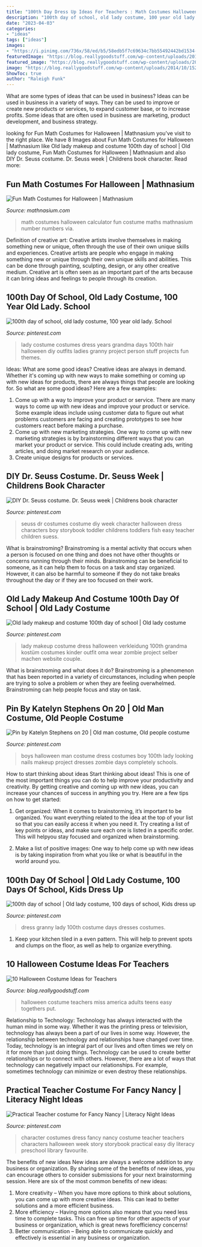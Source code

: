 ```yaml
---
title: "100th Day Dress Up Ideas For Teachers : Math Costumes Halloween Calculator Fun Costume Maths Mathnasium Number Numbers Via"
description: "100th day of school, old lady costume, 100 year old lady. school"
date: "2023-04-03"
categories:
- "ideas"
tags: ["ideas"]
images:
- "https://i.pinimg.com/736x/58/ed/b5/58edb5f7c69634c7bb55492442bd1534--dr-seuss-for-kids.jpg"
featuredImage: "https://blog.reallygoodstuff.com/wp-content/uploads/2014/10/1527782854_dd48afd6cd_z.jpg"
featured_image: "https://blog.reallygoodstuff.com/wp-content/uploads/2014/10/1527782854_dd48afd6cd_z.jpg"
image: "https://blog.reallygoodstuff.com/wp-content/uploads/2014/10/1527782854_dd48afd6cd_z.jpg"
ShowToc: true
author: "Raleigh Funk"
---
```



What are some types of ideas that can be used in business?
Ideas can be used in business in a variety of ways. They can be used to improve or create new products or services, to expand customer base, or to increase profits. Some ideas that are often used in business are marketing, product development, and business strategy.

	

		
looking for Fun Math Costumes for Halloween | Mathnasium you've visit to the right place. We have 8 Images about Fun Math Costumes for Halloween | Mathnasium like Old lady makeup and costume 100th day of school | Old lady costume, Fun Math Costumes for Halloween | Mathnasium and also DIY Dr. Seuss costume. Dr. Seuss week | Childrens book character. Read more:
		
    
## Fun Math Costumes For Halloween | Mathnasium

<img loading=lazy src="http://2.bp.blogspot.com/-lYqts9_Shjw/VEx1PdR8qFI/AAAAAAAAEwM/iqHsQZrnNPE/s1600/baby-calculator.jpg" onerror="this.onerror=null;this.src='https://tse4.mm.bing.net/th?id=OIP.Wq4Qld4VzLZ85GcfCZL_YQHaNM&amp;pid=15.1';" alt="Fun Math Costumes for Halloween | Mathnasium">

_Source: mathnasium.com_

>math costumes halloween calculator fun costume maths mathnasium number numbers via. 

	

Definition of creative art: Creative artists involve themselves in making something new or unique, often through the use of their own unique skills and experiences.
Creative artists are people who engage in making something new or unique through their own unique skills and abilities. This can be done through painting, sculpting, design, or any other creative medium. Creative art is often seen as an important part of the arts because it can bring ideas and feelings to people through its creation.

    
## 100th Day Of School, Old Lady Costume, 100 Year Old Lady. School

<img loading=lazy src="https://i.pinimg.com/originals/79/0a/6c/790a6cfd41139d4ebe8c2672d3dea338.jpg" onerror="this.onerror=null;this.src='https://tse1.mm.bing.net/th?id=OIP.JAiq808DcX-H7YJvddzp5gHaJ4&amp;pid=15.1';" alt="100th day of school, old lady costume, 100 year old lady. School">

_Source: pinterest.com_

>lady costume costumes dress years grandma days 100th hair halloween diy outfits ladies granny project person stuff projects fun themes. 

	

Ideas: What are some good ideas?
Creative ideas are always in demand. Whether it's coming up with new ways to make something or coming up with new ideas for products, there are always things that people are looking for. So what are some good ideas? Here are a few examples: 
1. Come up with a way to improve your product or service. There are many ways to come up with new ideas and improve your product or service. Some example ideas include using customer data to figure out what problems customers are facing and creating prototypes to see how customers react before making a purchase. 
2. Come up with new marketing strategies. One way to come up with new marketing strategies is by brainstorming different ways that you can market your product or service. This could include creating ads, writing articles, and doing market research on your audience. 
3. Create unique designs for products or services.

    
## DIY Dr. Seuss Costume. Dr. Seuss Week | Childrens Book Character

<img loading=lazy src="https://i.pinimg.com/736x/58/ed/b5/58edb5f7c69634c7bb55492442bd1534--dr-seuss-for-kids.jpg" onerror="this.onerror=null;this.src='https://tse2.mm.bing.net/th?id=OIP.Jx6OWGMEPYUH4RvvN8PEwgHaJ3&amp;pid=15.1';" alt="DIY Dr. Seuss costume. Dr. Seuss week | Childrens book character">

_Source: pinterest.com_

>seuss dr costumes costume diy week character halloween dress characters boy storybook toddler childrens toddlers fish easy teacher children suess. 

	

What is brainstroming?
Brainstroming is a mental activity that occurs when a person is focused on one thing and does not have other thoughts or concerns running through their minds. Brainstroming can be beneficial to someone, as it can help them to focus on a task and stay organized. However, it can also be harmful to someone if they do not take breaks throughout the day or if they are too focused on their work.

    
## Old Lady Makeup And Costume 100th Day Of School | Old Lady Costume

<img loading=lazy src="https://i.pinimg.com/originals/19/5f/59/195f59d0a0da0b58a3759744f161d285.jpg" onerror="this.onerror=null;this.src='https://tse2.mm.bing.net/th?id=OIP.CrGzO0SRs5vmuaFPnT2FnQHaJ4&amp;pid=15.1';" alt="Old lady makeup and costume 100th day of school | Old lady costume">

_Source: pinterest.com_

>lady makeup costume dress halloween verkleidung 100th grandma kostüm costumes kinder outfit oma wear zombie project selber machen website couple. 

	

What is brainstroming and what does it do?
Brainstroming is a phenomenon that has been reported in a variety of circumstances, including when people are trying to solve a problem or when they are feeling overwhelmed. Brainstroming can help people focus and stay on task.

    
## Pin By Katelyn Stephens On 20 | Old Man Costume, Old People Costume

<img loading=lazy src="https://i.pinimg.com/originals/f2/35/74/f23574d883fd373f786e5fc11b470ebb.jpg" onerror="this.onerror=null;this.src='https://tse4.mm.bing.net/th?id=OIP.62KleMabVq09j151bkplmwHaMe&amp;pid=15.1';" alt="Pin by Katelyn Stephens on 20 | Old man costume, Old people costume">

_Source: pinterest.com_

>boys halloween man costume dress costumes boy 100th lady looking nails makeup project dresses zombie days completely schools. 

	

How to start thinking about ideas
Start thinking about ideas! This is one of the most important things you can do to help improve your productivity and creativity. By getting creative and coming up with new ideas, you can increase your chances of success in anything you try. Here are a few tips on how to get started:
1. Get organized: When it comes to brainstorming, it’s important to be organized. You want everything related to the idea at the top of your list so that you can easily access it when you need it. Try creating a list of key points or ideas, and make sure each one is listed in a specific order. This will helpyou stay focused and organized when brainstorming.

2. Make a list of positive images: One way to help come up with new ideas is by taking inspiration from what you like or what is beautiful in the world around you.

    
## 100th Day Of School | Old Lady Costume, 100 Days Of School, Kids Dress Up

<img loading=lazy src="https://i.pinimg.com/736x/9b/9b/45/9b9b45860d43a38f84ac9a1c05b0f4ab.jpg" onerror="this.onerror=null;this.src='https://tse1.mm.bing.net/th?id=OIP.5YM1ZbgG3M_cVTJCa_ikigHaJ3&amp;pid=15.1';" alt="100th day of school | Old lady costume, 100 days of school, Kids dress up">

_Source: pinterest.com_

>dress granny lady 100th costume days dresses costumes. 

	

1. Keep your kitchen tiled in a even pattern. This will help to prevent spots and clumps on the floor, as well as help to organize everything.

    
## 10 Halloween Costume Ideas For Teachers

<img loading=lazy src="https://blog.reallygoodstuff.com/wp-content/uploads/2014/10/1527782854_dd48afd6cd_z.jpg" onerror="this.onerror=null;this.src='https://tse1.mm.bing.net/th?id=OIP.PuYmo5PyQFA3EA2VgajdhAHaJ4&amp;pid=15.1';" alt="10 Halloween Costume Ideas for Teachers">

_Source: blog.reallygoodstuff.com_

>halloween costume teachers miss america adults teens easy togethers put. 

	

Relationship to Technology:
Technology has always interacted with the human mind in some way. Whether it was the printing press or television, technology has always been a part of our lives in some way. However, the relationship between technology and relationships have changed over time. 
Today, technology is an integral part of our lives and often times we rely on it for more than just doing things. Technology can be used to create better relationships or to connect with others. However, there are a lot of ways that technology can negatively impact our relationships. For example, sometimes technology can minimize or even destroy these relationships.

    
## Practical Teacher Costume For Fancy Nancy | Literacy Night Ideas

<img loading=lazy src="https://i.pinimg.com/736x/73/1f/82/731f82611719c1d50eb23f3b24bed4fc--book-character-costumes-book-costumes.jpg?b=t" onerror="this.onerror=null;this.src='https://tse3.mm.bing.net/th?id=OIP.KY79fAlpEGUXNq3bvzhWPwHaJ3&amp;pid=15.1';" alt="Practical Teacher costume for Fancy Nancy | Literacy Night Ideas">

_Source: pinterest.com_

>character costumes dress fancy nancy costume teacher teachers characters halloween week story storybook practical easy diy literacy preschool library favourite. 

	

The benefits of new ideas
New ideas are always a welcome addition to any business or organization. By sharing some of the benefits of new ideas, you can encourage others to consider submissions for your next brainstorming session. Here are six of the most common benefits of new ideas: 
1. More creativity – When you have more options to think about solutions, you can come up with more creative ideas. This can lead to better solutions and a more efficient business. 
2. More efficiency – Having more options also means that you need less time to complete tasks. This can free up time for other aspects of your business or organization, which is great news forefficiency concerns! 
3. Better communication – Being able to communicate quickly and effectively is essential in any business or organization.

